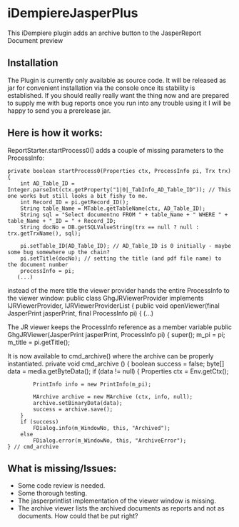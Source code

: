 # iDempiereJasperPlus
This iDempiere plugin adds an archive button to the JasperReport Document preview

## Installation
The Plugin is currently only available as source code. It will be released as jar for convenient installation via the console once its stability is established.
If you should really really want the thing now and are prepared to supply me with bug reports once you run into any trouble using it I will be happy to send you a prerelease jar.
## Here is how it works:

ReportStarter.startProcess0() adds a couple of missing parameters to the ProcessInfo:

    private boolean startProcess0(Properties ctx, ProcessInfo pi, Trx trx)
    {
        int AD_Table_ID = Integer.parseInt(ctx.getProperty("1|0|_TabInfo_AD_Table_ID")); // This one works but still looks a bit fishy to me.
        int Record_ID = pi.getRecord_ID();
        String table_Name = MTable.getTableName(ctx, AD_Table_ID);
        String sql = "Select documentno FROM " + table_Name + " WHERE " + table_Name + "_ID = " + Record_ID;
        String docNo = DB.getSQLValueString(trx == null ? null : trx.getTrxName(), sql);

        pi.setTable_ID(AD_Table_ID); // AD_Table_ID is 0 initially - maybe some bug somewhere up the chain?
        pi.setTitle(docNo); // setting the title (and pdf file name) to the document number
        processInfo = pi;
       (...)

instead of the mere title the viewer provider hands the entire ProcessInfo to the viewer window:
    public class GhgJRViewerProvider implements IJRViewerProvider, IJRViewerProviderList {
        public void openViewer(final JasperPrint jasperPrint, final ProcessInfo pi) {
       (...)

The JR viewer keeps the ProcessInfo reference as a member variable
    public GhgJRViewer(JasperPrint jasperPrint, ProcessInfo pi) {
        super();
        m_pi = pi;
        m_title = pi.getTitle();

It is now available to cmd_archive() where the archive can be properly instantiated.
    private void cmd_archive ()
    {
        boolean success = false;
        byte[] data = media.getByteData();
        if (data != null) {
            Properties ctx = Env.getCtx();

            PrintInfo info = new PrintInfo(m_pi);

            MArchive archive = new MArchive (ctx, info, null);
            archive.setBinaryData(data);
            success = archive.save();
        }
        if (success)
            FDialog.info(m_WindowNo, this, "Archived");
        else
            FDialog.error(m_WindowNo, this, "ArchiveError");
    } // cmd_archive

## What is missing/Issues: 
- Some code review is needed. 
- Some thorough testing.
- The jasperprintlist implementation of the viewer window is missing.
- The archive viewer lists the archived documents as reports and not as documents. How could that be put right?
